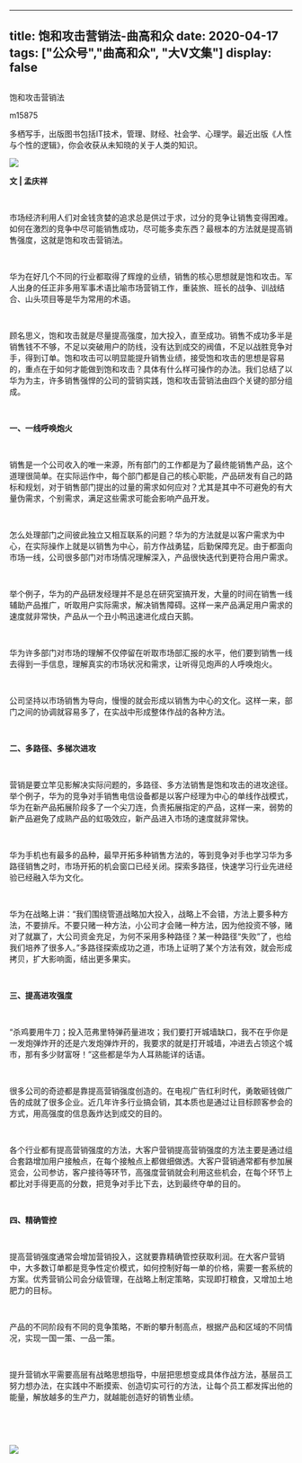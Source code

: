 
---
title:   饱和攻击营销法-曲高和众
date: 2020-04-17
tags: ["公众号","曲高和众", "大V文集"]
display: false
---


## 



饱和攻击营销法




m15875




多栖写手，出版图书包括IT技术，管理、财经、社会学、心理学。最近出版《人性与个性的逻辑》，你会收获从未知晓的关于人类的知识。


<img class="rich_pages" data-ratio="0.5425" data-s="300,640" src="https://mmbiz.qpic.cn/mmbiz_jpg/fxGMiaL5Zj1iaCm4WwVRSWbtoMibBcDnmDmJtEiaeRUXpbk3ZqTUyicWvZsGOJOsGN3jzh2uuEqwjRedGuhtRpnWXgA/640?wx_fmt=jpeg" data-type="jpeg" data-w="400" style=""/>

**文 | 孟庆祥**



&nbsp;

市场经济利用人们对金钱贪婪的追求总是供过于求，过分的竞争让销售变得困难。如何在激烈的竞争中尽可能销售成功，尽可能多卖东西？最根本的方法就是提高销售强度，这就是饱和攻击营销法。

&nbsp;

华为在好几个不同的行业都取得了辉煌的业绩，销售的核心思想就是饱和攻击。军人出身的任正非多用军事术语比喻市场营销工作，重装旅、班长的战争、训战结合、山头项目等是华为常用的术语。

&nbsp;

顾名思义，饱和攻击就是尽量提高强度，加大投入，直至成功。销售不成功多半是销售钱不不够，不足以突破用户的防线，没有达到成交的阀值，不足以战胜竞争对手，得到订单。饱和攻击可以明显能提升销售业绩，接受饱和攻击的思想是容易的，重点在于如何才能做到饱和攻击？具体有什么样可操作的办法。我们总结了以华为为主，许多销售强悍的公司的营销实践，饱和攻击营销法由四个关键的部分组成。

&nbsp;

**一、一线呼唤炮火**

&nbsp;

销售是一个公司收入的唯一来源，所有部门的工作都是为了最终能销售产品，这个道理很简单。在实际运作中，每个部门都是自己的核心职能，产品研发有自己的路标和规划，对于销售部门提出的过量的需求如何应对？尤其是其中不可避免的有大量伪需求，个别需求，满足这些需求可能会影响产品开发。

&nbsp;

怎么处理部门之间彼此独立又相互联系的问题？华为的方法就是以客户需求为中心，在实际操作上就是以销售为中心，前方作战勇猛，后勤保障充足。由于都面向市场一线，公司很多部门对市场情况理解深入，产品很快迭代到更符合用户需求。

&nbsp;

举个例子，华为的产品研发经理并不是总在研究室搞开发，大量的时间在销售一线辅助产品推广，听取用户实际需求，解决销售障碍。这样一来产品满足用户需求的速度就非常快，产品从一个丑小鸭迅速进化成白天鹅。

&nbsp;

华为许多部门对市场的理解不仅停留在听取市场部汇报的水平，他们要到销售一线去得到一手信息，理解真实的市场状况和需求，让听得见炮声的人呼唤炮火。

&nbsp;

公司坚持以市场销售为导向，慢慢的就会形成以销售为中心的文化。这样一来，部门之间的协调就容易多了，在实战中形成整体作战的各种方法。

&nbsp;

**二、多路径、多梯次进攻**

&nbsp;

营销是要立竿见影解决实际问题的，多路径、多方法销售是饱和攻击的进攻途径。举个例子，华为的竞争对手销售电信设备都是以客户经理为中心的单线作战模式，华为在新产品拓展阶段多了一个尖刀连，负责拓展指定的产品，这样一来，弱势的新产品避免了成熟产品的虹吸效应，新产品进入市场的速度就非常快。

&nbsp;

华为手机也有最多的品种，最早开拓多种销售方法的，等到竞争对手也学习华为多路径销售之时，市场开拓的机会窗口已经关闭。探索多路径，快速学习行业先进经验已经融入华为文化。

&nbsp;

华为在战略上讲：“我们围绕管道战略加大投入，战略上不会错，方法上要多种方法，不要排斥。不要只赌一种方法，小公司才会赌一种方法，因为他投资不够，赌对了就赢了，大公司资金充足，为何不采用多种路径？某一种路径“失败”了，也给我们培养了很多人。”多路径探索成功之道，市场上证明了某个方法有效，就会形成拷贝，扩大影响面，结出更多果实。

&nbsp;

**三、提高进攻强度**

&nbsp;

“杀鸡要用牛刀；投入范弗里特弹药量进攻；我们要打开城墙缺口，我不在乎你是一发炮弹炸开的还是六发炮弹炸开的，我要求的就是打开城墙，冲进去占领这个城市，那有多少财富呀！”这些都是华为人耳熟能详的话语。

&nbsp;

很多公司的奇迹都是靠提高营销强度创造的。在电视广告红利时代，勇敢砸钱做广告的成就了很多企业。近几年许多行业搞会销，其本质也是通过让目标顾客参会的方式，用高强度的信息轰炸达到成交的目的。

&nbsp;

各个行业都有提高营销强度的方法，大客户营销提高营销强度的方法主要是通过组合套路增加用户接触点，在每个接触点上都做细做透。大客户营销通常都有参加展览会，公司参访，客户接待等环节，高强度营销就会利用这些机会，在每个环节上都比对手得更高的分数，把竞争对手比下去，达到最终夺单的目的。

&nbsp;

**四、精确管控**

&nbsp;

提高营销强度通常会增加营销投入，这就要靠精确管控获取利润。在大客户营销中，大多数订单都是竞争性定价模式，如何控制好每一单的价格，需要一套系统的方案。优秀营销公司会分级管理，在战略上制定策略，实现即打粮食，又增加土地肥力的目标。

&nbsp;

产品的不同阶段有不同的竞争策略，不断的攀升制高点，根据产品和区域的不同情况，实现一国一策、一品一策。

&nbsp;

提升营销水平需要高层有战略思想指导，中层把思想变成具体作战方法，基层员工努力想办法，在实践中不断摸索、创造切实可行的方法，让每个员工都发挥出他的能量，解放越多的生产力，就越能创造好的销售业绩。

&nbsp;

&nbsp;



<img class="rich_pages js_insertlocalimg" data-ratio="1.7786666666666666" data-s="300,640" src="https://mmbiz.qpic.cn/mmbiz_png/fxGMiaL5Zj1geshpnh4kWsplq9L0wa6wAE3FChJib6Uel1nfJgmLsGGOAfV5vHoEfd2Sib30qk5XNgbeERrV86TyA/640?wx_fmt=png" data-type="png" data-w="750" style=""/>










